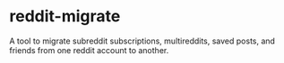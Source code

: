 # reddit-migrate
A tool to migrate subreddit subscriptions, multireddits, saved posts, and friends from one reddit account to another.